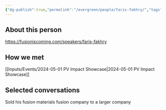 ```yaml
---
{"dg-publish":true,"permalink":"/evergreen/people/faris-fakhry/","tags":["people"]}
---
```


## About this person
https://fusioniscoming.com/speakers/faris-fakhry

## How we met
[[Inputs/Events/2024-05-01 PV Impact Showcase\|2024-05-01 PV Impact Showcase]]

## Selected conversations
Sold his fusion materials fusion company to a larger company